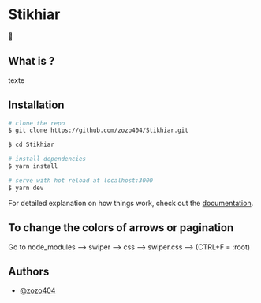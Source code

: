 # Stikhiar
👋

## What is ?
texte

## Installation

```bash
# clone the repo
$ git clone https://github.com/zozo404/Stikhiar.git

$ cd Stikhiar

# install dependencies
$ yarn install

# serve with hot reload at localhost:3000
$ yarn dev

```

For detailed explanation on how things work, check out the [documentation](https://nuxtjs.org).


## To change the colors of arrows or pagination
Go to node_modules --> swiper --> css --> swiper.css --> (CTRL+F = :root)


## Authors

- [@zozo404](https://www.github.com/zozo404)